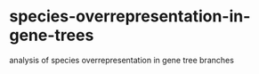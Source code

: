 # species-overrepresentation-in-gene-trees
analysis of species overrepresentation in gene tree branches

